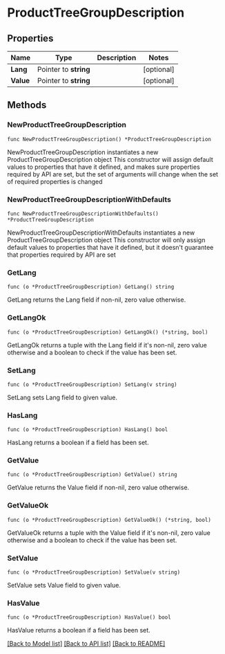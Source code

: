 # ProductTreeGroupDescription

## Properties

Name | Type | Description | Notes
------------ | ------------- | ------------- | -------------
**Lang** | Pointer to **string** |  | [optional] 
**Value** | Pointer to **string** |  | [optional] 

## Methods

### NewProductTreeGroupDescription

`func NewProductTreeGroupDescription() *ProductTreeGroupDescription`

NewProductTreeGroupDescription instantiates a new ProductTreeGroupDescription object
This constructor will assign default values to properties that have it defined,
and makes sure properties required by API are set, but the set of arguments
will change when the set of required properties is changed

### NewProductTreeGroupDescriptionWithDefaults

`func NewProductTreeGroupDescriptionWithDefaults() *ProductTreeGroupDescription`

NewProductTreeGroupDescriptionWithDefaults instantiates a new ProductTreeGroupDescription object
This constructor will only assign default values to properties that have it defined,
but it doesn't guarantee that properties required by API are set

### GetLang

`func (o *ProductTreeGroupDescription) GetLang() string`

GetLang returns the Lang field if non-nil, zero value otherwise.

### GetLangOk

`func (o *ProductTreeGroupDescription) GetLangOk() (*string, bool)`

GetLangOk returns a tuple with the Lang field if it's non-nil, zero value otherwise
and a boolean to check if the value has been set.

### SetLang

`func (o *ProductTreeGroupDescription) SetLang(v string)`

SetLang sets Lang field to given value.

### HasLang

`func (o *ProductTreeGroupDescription) HasLang() bool`

HasLang returns a boolean if a field has been set.

### GetValue

`func (o *ProductTreeGroupDescription) GetValue() string`

GetValue returns the Value field if non-nil, zero value otherwise.

### GetValueOk

`func (o *ProductTreeGroupDescription) GetValueOk() (*string, bool)`

GetValueOk returns a tuple with the Value field if it's non-nil, zero value otherwise
and a boolean to check if the value has been set.

### SetValue

`func (o *ProductTreeGroupDescription) SetValue(v string)`

SetValue sets Value field to given value.

### HasValue

`func (o *ProductTreeGroupDescription) HasValue() bool`

HasValue returns a boolean if a field has been set.


[[Back to Model list]](../README.md#documentation-for-models) [[Back to API list]](../README.md#documentation-for-api-endpoints) [[Back to README]](../README.md)


